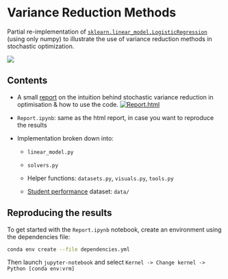 # Variance Reduction Methods

Partial re-implementation of [`sklearn.linear_model.LogisticRegression`](https://scikit-learn.org/stable/modules/generated/sklearn.linear_model.LogisticRegression.html) (using only numpy) to illustrate the use of variance reduction methods in stochastic optimization.

![](https://i.imgur.com/pA8hGhZ.png)

## Contents

* A small [report](https://selim78.github.io/variance-reduction-methods/) on the intuition behind stochastic variance reduction in optimisation & how to use the code.
[![Report.html](https://i.imgur.com/9EMkAMh.png)](https://selim78.github.io/variance-reduction-methods/)

* `Report.ipynb`: same as the html report, in case you want to reproduce the results
* Implementation broken down into:
    * `linear_model.py`
    * `solvers.py`
    * Helper functions: `datasets.py`, `visuals.py`, `tools.py`

    * [Student performance](http://archive.ics.uci.edu/ml/datasets/Student+Performance) dataset: `data/`

## Reproducing the results

To get started with the `Report.ipynb` notebook, create an environment using the dependencies file:

```bash
conda env create --file dependencies.yml
```

Then launch `jupyter-notebook` and select `Kernel -> Change kernel -> Python [conda env:vrm]`

